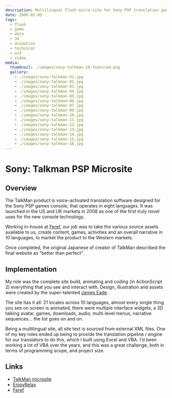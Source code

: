 ```yaml
---
description: Multilingual Flash micro-site for Sony PSP translation game / software
date: 2006-02-05
tags:
  - flash
  - game
  - data
  - 3d
  - animation
  - technical
  - as3
  - video
media:
  thumbnail: ./images/sony-talkman-10-featured.png
  gallery:
    - ./images/sony-talkman-01.jpg
    - ./images/sony-talkman-02.jpg
    - ./images/sony-talkman-03.jpg
    - ./images/sony-talkman-04.jpg
    - ./images/sony-talkman-05.jpg
    - ./images/sony-talkman-06.jpg
    - ./images/sony-talkman-07.jpg
    - ./images/sony-talkman-09.jpg
    - ./images/sony-talkman-10.jpg
    - ./images/sony-talkman-11.jpg
    - ./images/sony-talkman-12.jpg
    - ./images/sony-talkman-13.jpg
    - ./images/sony-talkman-14.jpg
    - ./images/sony-talkman-15.jpg
    - ./images/sony-talkman-16.jpg
---
```


# Sony: Talkman PSP Microsite

## Overview

The TalkMan product is voice-activated translation software designed for the Sony PSP games console, that operates in eight languages. It was launched in the US and UK markets in 2008 as one of the first truly novel uses for the new console technology.

Working in-house at [Feref](http://www.feref.com/), our job was to take the various source assets available to us, create content, games, activities and an overall narrative in 10 languages, to market the product to the Western markets.

Once completed, the original Japanese of creator of TalkMan described the final website as "better than perfect".

## Implementation

My role was the complete site build, animating and coding (in ActionScript 2) everything that you see and interact with. Design, illustration and assets were created by the super-talented [James Eade](http://enjoyrelax.co.uk/).

The site has it all: 21 locales across 10 languages, almost every single thing you see on screen is animated, there were multiple interface widgets, a 3D talking avatar, games, downloads, audio, multi-level menus, narrative sequences... the list goes on and on.

Being a multilingual site, all site text is sourced from external XML files. One of my key roles ended up being to provide the translation pipeline / engine for our translators to do this, which I built using Excel and VBA. I'd been working a lot of VBA over the years, and this was a great challenge, both in terms of programming scope, and project size.

## Links

- [TalkMan microsite](http://projects.davestewart.co.uk/talkman/)
- [EnjoyRelax](http://enjoyrelax.co.uk/)
- [Feref](http://www.feref.com/)
